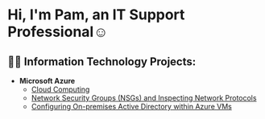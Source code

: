 <h1>Hi, I'm Pam, an IT Support Professional</a>☺</h1>

<h2>👨‍💻 Information Technology Projects:</h2>

- <b>Microsoft Azure</b>
  - [Cloud Computing](https://github.com/techspec8/Azure-Compute/blob/main/README.md)
  - [Network Security Groups (NSGs) and Inspecting Network Protocols](https://github.com/techspec8/Network-and-Protocols/tree/main)
  - [Configuring On-premises Active Directory within Azure VMs](https://github.com/techspec8/Active-Directory)
